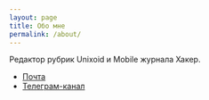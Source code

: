 ```yaml
---
layout: page
title: Обо мне
permalink: /about/
---
```


Редактор рубрик Unixoid и Mobile журнала Хакер.

* [Почта](mail:zobnin@gmail.com)
* [Телеграм-канал](https://t.me/channel_n5)
